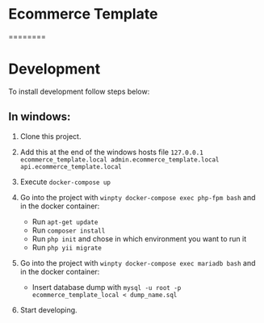 # Ecommerce Template
========

# Development

To install development follow steps below:

## In windows:
1. Clone this project.
2. Add this at the end of the windows hosts file `127.0.0.1 ecommerce_template.local admin.ecommerce_template.local api.ecommerce_template.local`
3. Execute `docker-compose up`
4. Go into the project with `winpty docker-compose exec php-fpm bash` and in the docker container:
    - Run `apt-get update`
    - Run `composer install`
    - Run `php init` and chose in which environment you want to run it
    - Run `php yii migrate`

5. Go into the project with `winpty docker-compose exec mariadb bash` and in the docker container:
    - Insert database dump with `mysql -u root -p ecommerce_template_local < dump_name.sql`

6. Start developing.

